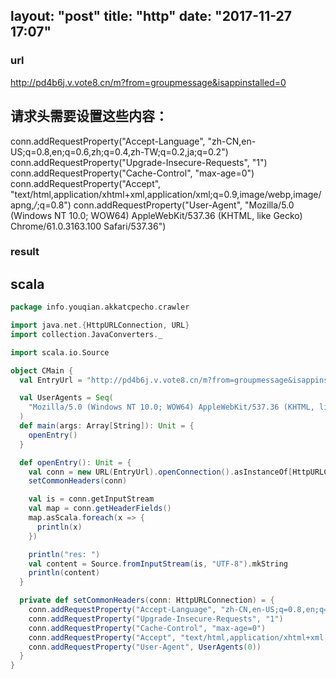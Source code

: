 layout: "post"
title: "http"
date: "2017-11-27 17:07"
---

### url

http://pd4b6j.v.vote8.cn/m?from=groupmessage&isappinstalled=0


## 请求头需要设置这些内容：

conn.addRequestProperty("Accept-Language", "zh-CN,en-US;q=0.8,en;q=0.6,zh;q=0.4,zh-TW;q=0.2,ja;q=0.2")
conn.addRequestProperty("Upgrade-Insecure-Requests", "1")
conn.addRequestProperty("Cache-Control", "max-age=0")
conn.addRequestProperty("Accept", "text/html,application/xhtml+xml,application/xml;q=0.9,image/webp,image/apng,*/*;q=0.8")
conn.addRequestProperty("User-Agent", "Mozilla/5.0 (Windows NT 10.0; WOW64) AppleWebKit/537.36 (KHTML, like Gecko) Chrome/61.0.3163.100 Safari/537.36")

### result



## scala

```scala
package info.youqian.akkatcpecho.crawler

import java.net.{HttpURLConnection, URL}
import collection.JavaConverters._

import scala.io.Source

object CMain {
  val EntryUrl = "http://pd4b6j.v.vote8.cn/m?from=groupmessage&isappinstalled=0"

  val UserAgents = Seq(
    "Mozilla/5.0 (Windows NT 10.0; WOW64) AppleWebKit/537.36 (KHTML, like Gecko) Chrome/61.0.3163.100 Safari/537.36"
  )
  def main(args: Array[String]): Unit = {
    openEntry()
  }

  def openEntry(): Unit = {
    val conn = new URL(EntryUrl).openConnection().asInstanceOf[HttpURLConnection]
    setCommonHeaders(conn)

    val is = conn.getInputStream
    val map = conn.getHeaderFields()
    map.asScala.foreach(x => {
      println(x)
    })

    println("res: ")
    val content = Source.fromInputStream(is, "UTF-8").mkString
    println(content)
  }

  private def setCommonHeaders(conn: HttpURLConnection) = {
    conn.addRequestProperty("Accept-Language", "zh-CN,en-US;q=0.8,en;q=0.6,zh;q=0.4,zh-TW;q=0.2,ja;q=0.2")
    conn.addRequestProperty("Upgrade-Insecure-Requests", "1")
    conn.addRequestProperty("Cache-Control", "max-age=0")
    conn.addRequestProperty("Accept", "text/html,application/xhtml+xml,application/xml;q=0.9,image/webp,image/apng,*/*;q=0.8")
    conn.addRequestProperty("User-Agent", UserAgents(0))
  }
}
```

